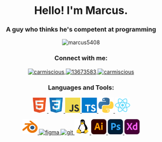 
<h1 align="center">Hello! I'm Marcus.</h1>
<h3 align="center">A guy who thinks he's competent at programming</h3>
<p align="center">
    <img src="https://komarev.com/ghpvc/?username=marcus5408&label=Profile%20views&color=0e75b6&style=flat" alt="marcus5408">
</p>
<h3 align="center">Connect with me:</h3>
<p align="center">
    <a href="https://twitter.com/carmiscious" target="blank">
        <img align="center" src="https://raw.githubusercontent.com/rahuldkjain/github-profile-readme-generator/master/src/images/icons/Social/twitter.svg" alt="carmiscious" height="30" width="40" />
    </a>
    <a href="https://stackoverflow.com/users/13673583" target="blank">
        <img align="center" src="https://raw.githubusercontent.com/rahuldkjain/github-profile-readme-generator/master/src/images/icons/Social/stack-overflow.svg" alt="13673583" height="30" width="40" />
    </a>
    <a href="https://instagram.com/carmiscious" target="blank">
        <img align="center" src="https://raw.githubusercontent.com/rahuldkjain/github-profile-readme-generator/master/src/images/icons/Social/instagram.svg" alt="carmiscious" height="30" width="40" />
    </a>
</p>
<h3 align="center">Languages and Tools:</h3>
    <p align="center">
        <a href="https://www.w3.org/html/" target="_blank" rel="noreferrer">
            <img src="https://raw.githubusercontent.com/marcus5408/marcus5408/master/assets/HTML.svg" alt="html5" width="40" height="40"/> 
        </a>
        <a href="https://www.w3schools.com/css/" target="_blank" rel="noreferrer">
            <img src="https://raw.githubusercontent.com/Marcus5408/Marcus5408/master/assets/CSS.svg" alt="css3" width="40" height="40"/>
        </a>
        <a href="https://developer.mozilla.org/en-US/docs/Web/JavaScript" target="_blank" rel="noreferrer">
            <img src="https://raw.githubusercontent.com/marcus5408/marcus5408/master/assets/JavaScript.svg" alt="javascript" width="40" height="40"/>
        </a>
        <a href="https://www.typescriptlang.org/" target="_blank" rel="noreferrer">
            <img src="https://raw.githubusercontent.com/marcus5408/marcus5408/master/assets/TypeScript.svg" alt="typescript" width="40" height="40"/>
        </a>
        <a href="https://www.python.org" target="_blank" rel="noreferrer">
            <img src="https://raw.githubusercontent.com/marcus5408/marcus5408/master/assets/Python.svg" alt="python" width="40" height="40"/>
        </a>
        <a href="https://reactjs.org/" target="_blank" rel="noreferrer">
            <img src="https://raw.githubusercontent.com/marcus5408/marcus5408/master/assets/React.svg" alt="react" width="40" height="40"/>
        </a>
    </p>
    <p align="center">
        <a href="https://www.blender.org/" target="_blank" rel="noreferrer">
            <img src="https://raw.githubusercontent.com/Marcus5408/Marcus5408/master/assets/Blender.svg" alt="blender" width="40" height="40"/>
        </a>
        <a href="https://www.figma.com/" target="_blank" rel="noreferrer">
            <img src="https://www.vectorlogo.zone/logos/figma/figma-icon.svg" alt="figma" width="40" height="40"/>
        </a>
        <a href="https://git-scm.com/" target="_blank" rel="noreferrer">
            <img src="https://www.vectorlogo.zone/logos/git-scm/git-scm-icon.svg" alt="git" width="40" height="40"/>
        </a>
        <a href="https://www.linux.org/" target="_blank" rel="noreferrer">
            <img src="https://raw.githubusercontent.com/devicons/devicon/master/icons/linux/linux-original.svg" alt="linux" width="40" height="40"/>
        </a>
        <a href="https://www.adobe.com/in/products/illustrator.html" target="_blank" rel="noreferrer">
            <img src="https://raw.githubusercontent.com/Marcus5408/Marcus5408/master/assets/Illustrator.svg" alt="illustrator" width="40" height="40"/>
        </a>
        <a href="https://www.photoshop.com/en" target="_blank" rel="noreferrer">
            <img src="https://raw.githubusercontent.com/Marcus5408/Marcus5408/master/assets/Photoshop.svg" alt="photoshop" width="40" height="40"/>
        </a>
        <a href="https://www.adobe.com/products/xd.html" target="_blank" rel="noreferrer">
            <img src="https://raw.githubusercontent.com/Marcus5408/Marcus5408/master/assets/XD.svg" alt="xd" width="40" height="40"/>
        </a>
    </p>
</h3>